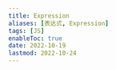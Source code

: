 ```yaml
---
title: Expression
aliases: [表达式, Expression]
tags: [JS]
enableToc: true
date: 2022-10-19
lastmod: 2022-10-24
---
```

